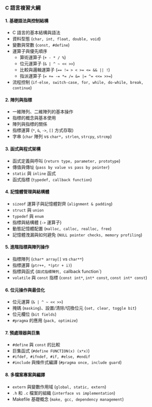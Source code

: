 ### **C 語言複習大綱**

#### **1. 基礎語法與控制結構**
   - C 語言的基本結構與語法
   - 資料型態 (`char, int, float, double, void`)
   - 變數與常數 (`const, #define`)
   - 運算子與優先順序
     - 算術運算子 (`+ - * / %`)
     - 位元運算子 (`& | ^ ~ << >>`)
     - 比較與邏輯運算子 (`== != > < >= <= && || !`)
     - 指派運算子 (`= += -= *= /= &= |= ^= <<= >>=`)
   - 流程控制 (`if-else, switch-case, for, while, do-while, break, continue`)

#### **2. 陣列與指標**
   - 一維陣列、二維陣列的基本操作
   - 指標的概念與基本使用
   - 陣列與指標的關係
   - 指標運算 (`*`, `&`, `->`, `[]` 方式存取)
   - 字串 (`char` 陣列 vs `char*`，`strlen`, `strcpy`, `strcmp`)

#### **3. 函式與程式架構**
   - 函式定義與呼叫 (`return type, parameter, prototype`)
   - 傳值與傳址 (`pass by value vs pass by pointer`)
   - `static` 與 `inline` 函式
   - 函式指標 (`typedef, callback function`)

#### **4. 記憶體管理與結構體**
   - `sizeof` 運算子與記憶體對齊 (`alignment & padding`)
   - `struct` 與 `union`
   - `typedef` 與 `enum`
   - 指標與結構體 (`->` 運算子)
   - 動態記憶體配置 (`malloc, calloc, realloc, free`)
   - 記憶體洩漏與如何避免 (`NULL pointer checks, memory profiling`)

#### **5. 進階指標與陣列操作**
   - 指標陣列 (`char* array[]` vs `char**`)
   - 指標運算 (`ptr++, *(ptr + i)`)
   - 指標與函式 (`函式指標陣列, `callback function`)
   - `volatile` 與 `const` 指標 (`const int*`, `int* const`, `const int* const`)

#### **6. 位元操作與最佳化**
   - 位元運算 (`& | ^ ~ << >>`)
   - 掩碼 (`masking`)、設置/清除/切換位元 (`set, clear, toggle bit`)
   - 位元欄位 (`bit fields`)
   - `#pragma` 的應用 (`pack, optimize`)

#### **7. 預處理器與巨集**
   - `#define` 與 `const` 的比較
   - 巨集函式 (`#define FUNCTION(x) (x*x)`)
   - `#ifdef, #ifndef, #if, #else, #endif`
   - `#include` 與條件式編譯 (`#pragma once, include guard`)

#### **8. 多檔案專案與編譯**
   - `extern` 與變數作用域 (`global, static, extern`)
   - `.h` 和 `.c` 檔案的組織 (`interface vs implementation`)
   - Makefile 基礎概念 (`make, gcc, dependency management`)
